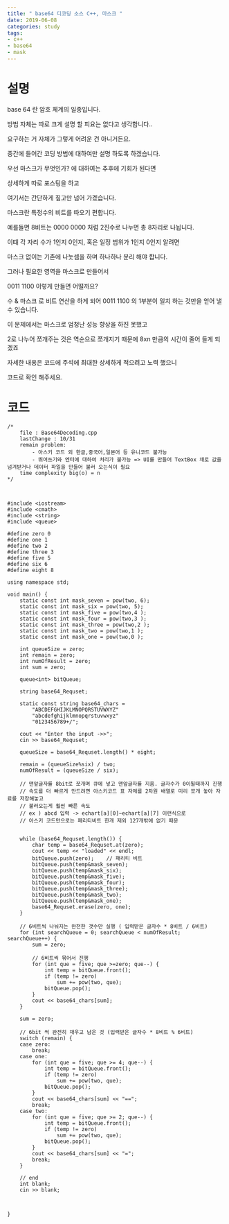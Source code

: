 ```yaml
---
title: " base64 디코딩 소스 C++, 마스크 " 
date: 2019-06-08
categories: study
tags:
- c++
- base64
- mask
--- 
```


# 설명
base 64 란 암호 체계의 일종입니다. 

방법 자체는 따로 크게 설명 할 피요는 없다고 생각합니다..

요구하는 거 자체가 그렇게 어려운 건 아니거든요. 

중간에 들어간 코딩 방법에 대하여만 설명 하도록 하겠습니다.

우선 마스크가 무엇인가? 에 대하여는 추후에 기회가 된다면

상세하게 따로 포스팅을 하고

여기서는 간단하게 짚고만 넘어 가겠습니다. 

마스크란 특정수의 비트를 따오기 편합니다.

예를들면 8비트는 0000 0000 처럼 2진수로 나누면 총 8자리로 나뉩니다.

이떄 각 자리 수가 1인지 0인지, 혹은 일정 범위가 1인지 0인지 알려면 

마스크 없이는 기존에 나눗셈을 하며 하나하나 분리 해야 합니다.

그러나 필요한 영역을 마스크로 만들어서

0011 1100 이렇게 만들면 어떨까요?

수 & 마스크 로 비트 연산을 하게 되어 0011 1100 의 1부분이 일치 하는 것만을 얻어 낼 수 있습니다.

이 문제에서는 마스크로 엄청난 성능 향상을 하진 못했고

2로 나누어 쪼개주는 것은 역순으로 쪼개지기 때문에 8xn 만큼의 시간이 줄어 들게 되겠죠

자세한 내용은 코드에 주석에 최대한 상세하게 적으려고 노력 했으니 

코드로 확인 해주세요.

# 코드
```
/*
	file : Base64Decoding.cpp
	lastChange : 10/31
	remain problem:
		- 아스키 코드 외 한글,중국어,일본어 등 유니코드 불가능
		- 뛰어쓰기와 엔터에 대하여 처리가 불가능 => UI를 만들어 TextBox 채로 값을 넘겨받거나 데이터 파일을 만들어 불러 오는식이 필요
	time complexity big(o) = n
*/

   

#include <iostream>
#include <cmath>
#include <string>
#include <queue>

#define zero 0
#define one 1
#define two 2
#define three 3
#define five 5
#define six 6
#define eight 8

using namespace std;

void main() {
	static const int mask_seven = pow(two, 6);
	static const int mask_six = pow(two, 5);
	static const int mask_five = pow(two,4 );
	static const int mask_four = pow(two,3 );
	static const int mask_three = pow(two,2 );
	static const int mask_two = pow(two,1 );
	static const int mask_one = pow(two,0 );

	int queueSize = zero;
	int remain = zero;
	int numOfResult = zero;
	int sum = zero;
	
	queue<int> bitQueue;

	string base64_Requset;

	static const string base64_chars =
		"ABCDEFGHIJKLMNOPQRSTUVWXYZ"
		"abcdefghijklmnopqrstuvwxyz"
		"0123456789+/";

	cout << "Enter the input ->>";
	cin >> base64_Requset;

	queueSize = base64_Requset.length() * eight;

	remain = (queueSize%six) / two;
	numOfResult = (queueSize / six);

	// 맨앞글자를 8bit로 쪼개며 큐에 넣고 맨앞글자를 지움. 글자수가 0이될때까지 진행
	// 속도를 더 빠르게 만드려면 아스키코드 표 자체를 2차원 배열로 미리 쪼개 놓아 자료를 저장해놓고
	// 불러오는게 훨씬 빠른 속도
	// ex ) abcd 입력 -> echart[a][0]~echart[a][7] 이런식으로 
	// 아스키 코드만으로는 페리티비트 한개 제외 127개밖에 없기 때문
	

	while (base64_Requset.length()) {
		char temp = base64_Requset.at(zero);
		cout << temp << "loaded" << endl;
		bitQueue.push(zero);	// 패리티 비트
		bitQueue.push(temp&mask_seven);
		bitQueue.push(temp&mask_six);
		bitQueue.push(temp&mask_five);
		bitQueue.push(temp&mask_four);
		bitQueue.push(temp&mask_three);
		bitQueue.push(temp&mask_two);
		bitQueue.push(temp&mask_one);
		base64_Requset.erase(zero, one);
	}

	// 6비트씩 나눠지는 완전한 갯수만 실행 ( 입력받은 글자수 * 8비트 / 6비트)
	for (int searchQueue = 0; searchQueue < numOfResult; searchQueue++) {
		sum = zero;

		// 6비트씩 묶어서 진행
		for (int que = five; que >=zero; que--) {
			int temp = bitQueue.front();
			if (temp != zero)
				sum += pow(two, que);
			bitQueue.pop();
		}
		cout << base64_chars[sum];
	}
	
	sum = zero;

	// 6bit 씩 완전히 채우고 남은 것 (입력받은 글자수 * 8비트 % 6비트)
	switch (remain) {
	case zero:
		break;
	case one:
		for (int que = five; que >= 4; que--) {
			int temp = bitQueue.front();
			if (temp != zero)
				sum += pow(two, que);
			bitQueue.pop();
		}
		cout << base64_chars[sum] << "==";
		break;
	case two:
		for (int que = five; que >= 2; que--) {
			int temp = bitQueue.front();
			if (temp != zero)
				sum += pow(two, que);
			bitQueue.pop();
		}
		cout << base64_chars[sum] << "=";
		break;
	}

	// end
	int blank;
	cin >> blank;

	

}
```
